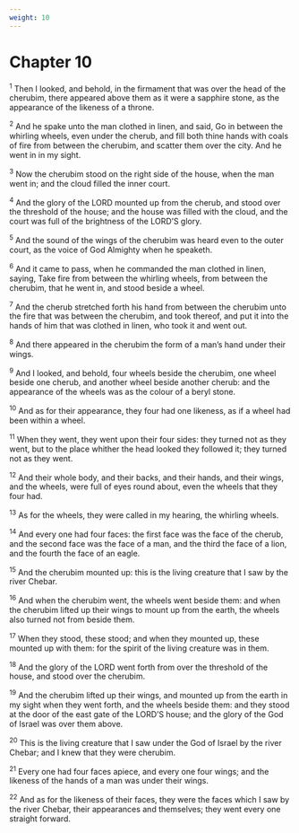 ```yaml
---
weight: 10
---
```


# Chapter 10

<sup>1</sup> Then I looked, and behold, in the firmament that was over the head of the cherubim, there appeared above them as it were a sapphire stone, as the appearance of the likeness of a throne. 

<sup>2</sup> And he spake unto the man clothed in linen, and said, Go in between the whirling wheels, even under the cherub, and fill both thine hands with coals of fire from between the cherubim, and scatter them over the city. And he went in in my sight. 

<sup>3</sup> Now the cherubim stood on the right side of the house, when the man went in; and the cloud filled the inner court. 

<sup>4</sup> And the glory of the LORD mounted up from the cherub, and stood over the threshold of the house; and the house was filled with the cloud, and the court was full of the brightness of the LORD’S glory. 

<sup>5</sup> And the sound of the wings of the cherubim was heard even to the outer court, as the voice of God Almighty when he speaketh. 

<sup>6</sup> And it came to pass, when he commanded the man clothed in linen, saying, Take fire from between the whirling wheels, from between the cherubim, that he went in, and stood beside a wheel. 

<sup>7</sup> And the cherub stretched forth his hand from between the cherubim unto the fire that was between the cherubim, and took thereof, and put it into the hands of him that was clothed in linen, who took it and went out. 

<sup>8</sup> And there appeared in the cherubim the form of a man’s hand under their wings. 

<sup>9</sup> And I looked, and behold, four wheels beside the cherubim, one wheel beside one cherub, and another wheel beside another cherub: and the appearance of the wheels was as the colour of a beryl stone. 

<sup>10</sup> And as for their appearance, they four had one likeness, as if a wheel had been within a wheel. 

<sup>11</sup> When they went, they went upon their four sides: they turned not as they went, but to the place whither the head looked they followed it; they turned not as they went. 

<sup>12</sup> And their whole body, and their backs, and their hands, and their wings, and the wheels, were full of eyes round about, even the wheels that they four had. 

<sup>13</sup> As for the wheels, they were called in my hearing, the whirling wheels. 

<sup>14</sup> And every one had four faces: the first face was the face of the cherub, and the second face was the face of a man, and the third the face of a lion, and the fourth the face of an eagle. 

<sup>15</sup> And the cherubim mounted up: this is the living creature that I saw by the river Chebar. 

<sup>16</sup> And when the cherubim went, the wheels went beside them: and when the cherubim lifted up their wings to mount up from the earth, the wheels also turned not from beside them. 

<sup>17</sup> When they stood, these stood; and when they mounted up, these mounted up with them: for the spirit of the living creature was in them. 

<sup>18</sup> And the glory of the LORD went forth from over the threshold of the house, and stood over the cherubim. 

<sup>19</sup> And the cherubim lifted up their wings, and mounted up from the earth in my sight when they went forth, and the wheels beside them: and they stood at the door of the east gate of the LORD’S house; and the glory of the God of Israel was over them above. 

<sup>20</sup> This is the living creature that I saw under the God of Israel by the river Chebar; and I knew that they were cherubim. 

<sup>21</sup> Every one had four faces apiece, and every one four wings; and the likeness of the hands of a man was under their wings. 

<sup>22</sup> And as for the likeness of their faces, they were the faces which I saw by the river Chebar, their appearances and themselves; they went every one straight forward. 


